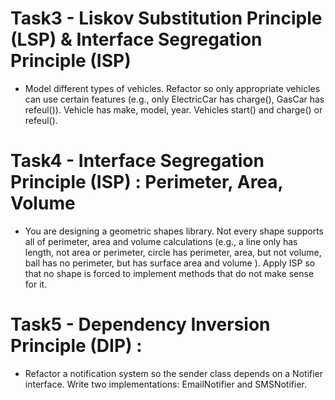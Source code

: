 # Task3 - Liskov Substitution Principle (LSP)  & Interface Segregation Principle (ISP)

* Model different types of vehicles. Refactor so only appropriate vehicles can use certain features (e.g., only ElectricCar has charge(), GasCar has refeul()). Vehicle has make, model, year. Vehicles start() and charge() or refeul().

# Task4 -	Interface Segregation Principle (ISP) : Perimeter, Area, Volume

* You are designing a geometric shapes library. Not every shape supports all of perimeter, area and volume calculations (e.g., a line only has length, not area or perimeter, circle has perimeter, area, but not volume, ball has no perimeter, but has surface area and volume ).
Apply ISP so that no shape is forced to implement methods that do not make sense for it. 
  
# Task5 -	Dependency Inversion Principle (DIP) : 

* Refactor a notification system so the sender class depends on a Notifier interface. Write two implementations: EmailNotifier and SMSNotifier.

  
